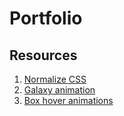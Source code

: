 # Portfolio

## Resources
1. [Normalize CSS](https://necolas.github.io/normalize.css/)
1. [Galaxy animation](https://codepen.io/zeztron/pen/MPNxxR?&page=2)
1. [Box hover animations](https://tympanus.net/Development/HoverEffectIdeas/)
